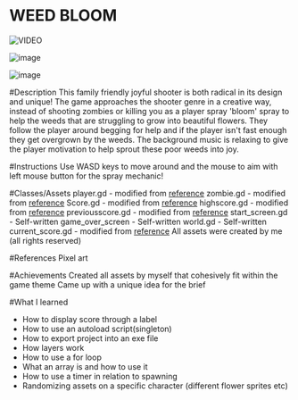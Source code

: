 # WEED BLOOM

![VIDEO](https://github.com/user-attachments/assets/1bd0342b-0c59-40e3-90a9-bbcbc6f90f7d)

![image](https://github.com/user-attachments/assets/153bed86-0012-4542-9bfe-ecb854f2ba05)

![image](https://github.com/user-attachments/assets/a4efb9cf-0c06-4239-8bba-4c6104a58401)

#Description
This family friendly joyful shooter is both radical in its design and unique! The game approaches the shooter genre in a creative way, instead of shooting zombies or killing you as a player spray 'bloom' spray to help the weeds that are struggling to grow into beautiful flowers. They follow the player around begging for help and if the player isn't fast enough they get overgrown by the weeds. The background music is relaxing to give the player motivation to help sprout these poor weeds into joy. 

#Instructions
Use WASD keys to move around and the mouse to aim with left mouse button for the spray mechanic!

#Classes/Assets
player.gd - modified from [reference](https://www.youtube.com/watch?v=UYQfVx1EIW8&t=1s)
zombie.gd - modified from [reference](https://www.youtube.com/watch?v=UYQfVx1EIW8&t=1s)
Score.gd - modified from [reference](https://www.youtube.com/watch?v=acH5Gyhe6Mo&t=2s)
highscore.gd - modified from [reference](https://www.youtube.com/watch?v=acH5Gyhe6Mo&t=2s)
previousscore.gd - modified from [reference](https://www.youtube.com/watch?v=acH5Gyhe6Mo&t=2s)
start_screen.gd - Self-written
game_over_screen - Self-written
world.gd - Self-written
current_score.gd - modified from [reference](https://www.youtube.com/watch?v=acH5Gyhe6Mo&t=2s)
All assets were created by me (all rights reserved)

#References
Pixel art

#Achievements
Created all assets by myself that cohesively fit within the game theme
Came up with a unique idea for the brief

#What I learned
- How to display score through a label
- How to use an autoload script(singleton)
- How to export project into an exe file
- How layers work
- How to use a for loop
- What an array is and how to use it
- How to use a timer in relation to spawning
- Randomizing assets on a specific character (different flower sprites etc)
